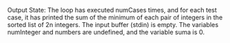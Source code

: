 Output State: The loop has executed numCases times, and for each test case, it has printed the sum of the minimum of each pair of integers in the sorted list of 2n integers. The input buffer (stdin) is empty. The variables numInteger and numbers are undefined, and the variable suma is 0.